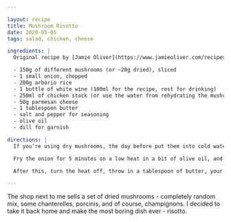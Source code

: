 ```yaml
---

layout: recipe
title: Mushroom Risotto
date: 2020-05-05
tags: salad, chicken, cheese

ingredients: |
  Original recipe by [Jamie Oliver](https://www.jamieoliver.com/recipes/rice-recipes/grilled-mushroom-risotto/).

  - 150g of different mushrooms (or ~20g dried), sliced
  - 1 small onion, chopped
  - 200g arborio rice
  - 1 bottle of white wine (100ml for the recipe, rest for drinking)
  - 250ml of chicken stock (or use the water from rehydrating the mushrooms)
  - 50g parmesan cheese
  - 1 tablespoon butter
  - salt and pepper for seasoning
  - olive oil
  - dill for garnish

directions: |
  If you’re using dry mushrooms, the day before put them into cold water and keep them in the fridge for 24 hours. Dry the mushrooms with a paper towel - but don’t throw away the water, it will come in handy later! 

  Fry the onion for 5 minutes on a low heat in a bit of olive oil, and then add the mushrooms and rice. After the rice will be coated in oil, deglaze the pan with a splash of wine. Now every 5 minutes you need to add the liquid of choosing (stock or water from mushrooms) in small batches, mix well, and let the rice absorb it. Try to do it in 6 batches, for 30 minutes - if you run out of the liquid, just use the rest of the wine.

  After this, turn the heat off, throw in a tablespoon of butter, your grated cheese, salt and pepper, and mix well. Let it sit (perfectly under a cover, so it won’t dry) for 5 minutes, and you’re done!

---
```


The shop next to me sells a set of dried mushrooms - completely random mix, some chanterelles, porcinis, and of course, champignons. I decided to take it back home and make the most boring dish ever - risotto.
